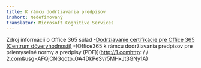 ```yaml
---
title: K rámcu dodržiavania predpisov
inshort: Nedefinovaný
translator: Microsoft Cognitive Services
---
```


Zdroj informácií o Office 365 súlad
-[Dodržiavanie certifikácie pre Office 365 (Centrum dôveryhodnosti)](https://products.office.com/en-us/business/office-365-trust-center-compliance-certifications)
-[Office365 k rámcu dodržiavania predpisov pre priemyselné normy a predpisy (PDF)](http://1.comhttp: / / 2.com&usg=AFQjCNGqqtp_GA4DkPeSvr5MHxJt3GNy1A)

